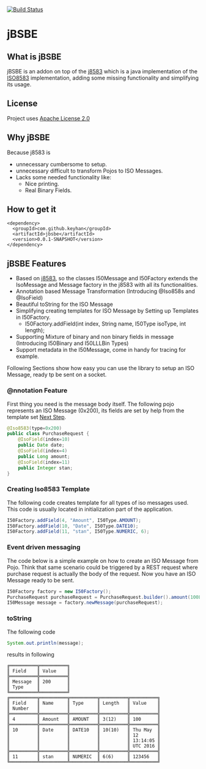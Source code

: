 [![Build Status](https://travis-ci.org/keyhan/jBSBE.svg?branch=master)](https://travis-ci.org/keyhan/jBSBE)
# jBSBE
## What is jBSBE
jBSBE is an addon on top of the [j8583](https://github.com/chochos/j8583) which is a java implementation of the [ISO8583](https://en.wikipedia.org/wiki/ISO_8583) implementation, adding some missing functionality and simplifying its usage.

License
----------------
Project uses [Apache License 2.0](LICENSE)

## Why jBSBE
Because j8583 is
- unnecessary cumbersome to setup.
- unnecessary difficult to transform Pojos to ISO Messages.
- Lacks some needed functionality like:
  - Nice printing.
  - Real Binary Fields.

## How to get it
```
<dependency>
  <groupId>com.github.keyhan</groupId>
  <artifactId>jbsbe</artifactId>
  <version>0.0.1-SNAPSHOT</version>
</dependency>
```

## jBSBE Features
- Based on  [j8583](https://github.com/chochos/j8583), so the classes I50Message and I50Factory extends the IsoMessage and Message factory in the j8583 with all its functionalities.
- Annotation based Message Transformation (Introducing @Iso858s and @IsoField)
- Beautiful toString for the ISO Message
- Simplifying creating templates for ISO Message by Setting up Templates in I50Factory.
  - I50Factory.addField(int index, String name, I50Type isoType, int length);
- Supporting Mixture of binary and non binary fields in message (Introducing I50Binary and I50LLLBin Types)
- Support metadata in the I50Message, come in handy for tracing for example.

Following Sections show how easy you can use the library to setup an ISO Message, ready tp be sent on a socket.

### @nnotation Feature
First thing you need is the message body itself. The following pojo represents an ISO Message (0x200), its fields are set by help from the template set [Next Step](#creating-iso8583-template).
```java
@Iso8583(type=0x200)
public class PurchaseRequest {
	@IsoField(index=10)
	public Date date;
	@IsoField(index=4)
	public Long amount;
	@IsoField(index=11)
	public Integer stan;
}
```

### Creating Iso8583 Template
The following code creates template for all types of iso messages used. This code is usually located in initialization part of the application.
```java
I50Factory.addField(4, "Amount", I50Type.AMOUNT);
I50Factory.addField(10, "Date", I50Type.DATE10);
I50Factory.addField(11, "stan", I50Type.NUMERIC, 6);
```

### Event driven messaging
The code below is a simple example on how to create an ISO Message from Pojo. Think that same scenario could be triggered by a REST request where purchase request is actually the body of the request. Now you have an ISO Message ready to be sent.
```java
I50Factory factory = new I50Factory();
PurchaseRequest purchaseRequest = PurchaseRequest.builder().amount(100L).date(new Date()).stan(123456).build();
I50Message message = factory.newMessage(purchaseRequest);
```

### toString
The following code
```java
System.out.println(message);
```
results in following
```
╔══════════╦══════════╗
║ Field    ║ Value    ║
╠══════════╬══════════╣
║ Message  ║ 200      ║
║ Type     ║          ║
╚══════════╩══════════╝
╔══════════╦══════════╦══════════╦══════════╦══════════╗
║ Field    ║ Name     ║ Type     ║ Length   ║ Value    ║
║ Number   ║          ║          ║          ║          ║
╠══════════╬══════════╬══════════╬══════════╬══════════╣
║ 4        ║ Amount   ║ AMOUNT   ║ 3(12)    ║ 100      ║
╠══════════╬══════════╬══════════╬══════════╬══════════╣
║ 10       ║ Date     ║ DATE10   ║ 10(10)   ║ Thu May  ║
║          ║          ║          ║          ║ 12       ║
║          ║          ║          ║          ║ 13:14:05 ║
║          ║          ║          ║          ║ UTC 2016 ║
╠══════════╬══════════╬══════════╬══════════╬══════════╣
║ 11       ║ stan     ║ NUMERIC  ║ 6(6)     ║ 123456   ║
╚══════════╩══════════╩══════════╩══════════╩══════════╝
```
